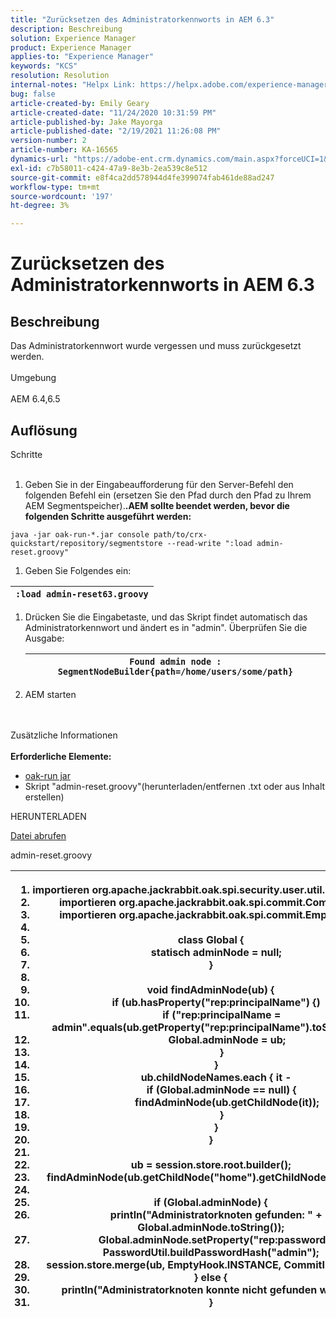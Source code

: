 ```yaml
---
title: "Zurücksetzen des Administratorkennworts in AEM 6.3"
description: Beschreibung
solution: Experience Manager
product: Experience Manager
applies-to: "Experience Manager"
keywords: "KCS"
resolution: Resolution
internal-notes: "Helpx Link: https://helpx.adobe.com/experience-manager/kb/How-to-reset-the-admin-password-in-AEM-6-3.html"
bug: false
article-created-by: Emily Geary
article-created-date: "11/24/2020 10:31:59 PM"
article-published-by: Jake Mayorga
article-published-date: "2/19/2021 11:26:08 PM"
version-number: 2
article-number: KA-16565
dynamics-url: "https://adobe-ent.crm.dynamics.com/main.aspx?forceUCI=1&pagetype=entityrecord&etn=knowledgearticle&id=278794d8-a42e-eb11-a813-000d3a593c3f"
exl-id: c7b58011-c424-47a9-8e3b-2ea539c8e512
source-git-commit: e8f4ca2dd578944d4fe399074fab461de88ad247
workflow-type: tm+mt
source-wordcount: '197'
ht-degree: 3%

---
```


# Zurücksetzen des Administratorkennworts in AEM 6.3

## Beschreibung


Das Administratorkennwort wurde vergessen und muss zurückgesetzt werden.
<br><br>Umgebung<br><br>
AEM 6.4,6.5


## Auflösung

Schritte<br><br>
1. Geben Sie in der Eingabeaufforderung für den Server-Befehl den folgenden Befehl ein (ersetzen Sie den Pfad durch den Pfad zu Ihrem AEM Segmentspeicher).<b>.AEM sollte beendet werden, bevor die folgenden Schritte ausgeführt werden:</b>

`java -jar oak-run-*.jar console path/to/crx-quickstart/repository/segmentstore --read-write ":load admin-reset.groovy"`
1. Geben Sie Folgendes ein:



| `:load admin-reset63.groovy` |
| --- |


1. Drücken Sie die Eingabetaste, und das Skript findet automatisch das Administratorkennwort und ändert es in &quot;admin&quot;.
Überprüfen Sie die Ausgabe:


   | `Found admin node : SegmentNodeBuilder{path=/home/users/some/path}` |
   | --- |
2. AEM starten

<br><br>Zusätzliche Informationen<br><br>
<b>Erforderliche Elemente:</b>

- [oak-run jar](http://repo1.maven.org/maven2/org/apache/jackrabbit/oak-run/)
- Skript &quot;admin-reset.groovy&quot;(herunterladen/entfernen .txt oder aus Inhalt erstellen)


HERUNTERLADEN

[Datei abrufen](https://helpx.adobe.com/content/dam/help/en/experience-manager/kb/How-to-reset-the-admin-password-in-AEM-6-3/_jcr_content/main-pars/download_section/download-1/admin-reset_groovy.txt "admin-reset.groovy.txt")

admin-reset.groovy


| <ol>   <li>importieren</code> org.apache.jackrabbit.oak.spi.security.user.util.PasswordUtil</code></li>   <li>importieren</code> org.apache.jackrabbit.oak.spi.commit.CommitInfo</code></li>   <li>importieren</code> org.apache.jackrabbit.oak.spi.commit.EmptyHook</code></li>   <li> </li>   <li>class</code> Global {</code></li>   <li>    </code>statisch</code> adminNode = </code>null</code>;</code></li>   <li>}</code></li>   <li> </li>   <li>void</code> findAdminNode(ub) {</code></li>   <li>    </code>if</code> (ub.hasProperty(</code>&quot;rep:principalName&quot;</code>) {)</code></li>   <li>        </code>if</code> (</code>&quot;rep:principalName = admin&quot;</code>.equals(ub.getProperty(</code>&quot;rep:principalName&quot;</code>).toString()) {</code></li>   <li>            </code>Global.adminNode = ub;</code></li>   <li>        </code>}</code></li>   <li>    </code>}</code></li>   <li>    </code>ub.childNodeNames.each { it -</code></li>   <li>        </code>if</code> (Global.adminNode == </code>null</code>) {</code></li>   <li>            </code>findAdminNode(ub.getChildNode(it));</code></li>   <li>        </code>}</code></li>   <li>    </code>}</code></li>   <li>}</code></li>   <li> </li>   <li>ub = session.store.root.builder();</code></li>   <li>findAdminNode(ub.getChildNode(</code>&quot;home&quot;</code>).getChildNode(</code>&quot;users&quot;</code>);</code></li>   <li> </li>   <li>if</code> (Global.adminNode) {</code></li>   <li>    </code>println(</code>&quot;Administratorknoten gefunden: &quot;</code> + Global.adminNode.toString());</code></li>   <li>    </code>Global.adminNode.setProperty(</code>&quot;rep:password&quot;</code>, PasswordUtil.buildPasswordHash(</code>&quot;admin&quot;</code>);</code></li>   <li>    </code>session.store.merge(ub, EmptyHook.INSTANCE, CommitInfo.EMPTY);</code></li>   <li>} </code>else</code> {</code></li>   <li>    </code>println(</code>&quot;Administratorknoten konnte nicht gefunden werden.&quot;</code>);</code></li>   <li>}</code></li>  </ol> |
| --- |
